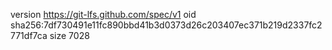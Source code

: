 version https://git-lfs.github.com/spec/v1
oid sha256:7df730491e11fc890bbd41b3d0373d26c203407ec371b219d2337fc2771df7ca
size 7028
